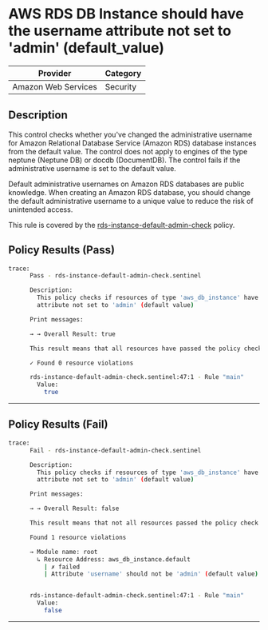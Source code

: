 # AWS RDS DB Instance should have the username attribute not set to 'admin' (default_value)

| Provider            | Category  |
| ------------------- | --------  |
| Amazon Web Services |  Security |

## Description

This control checks whether you've changed the administrative username for Amazon Relational Database Service (Amazon RDS) database instances from the default value. The control does not apply to engines of the type neptune (Neptune DB) or docdb (DocumentDB). The control fails if the administrative username is set to the default value.

Default administrative usernames on Amazon RDS databases are public knowledge. When creating an Amazon RDS database, you should change the default administrative username to a unique value to reduce the risk of unintended access.

This rule is covered by the [rds-instance-default-admin-check](https://github.com/hashicorp/policy-library-FSBP-Policy-Set-for-AWS-Terraform/blob/main/policies/rds/rds-instance-default-admin-check.sentinel) policy.

## Policy Results (Pass)

```bash
trace:
      Pass - rds-instance-default-admin-check.sentinel

      Description:
        This policy checks if resources of type 'aws_db_instance' have the 'username'
        attribute not set to 'admin' (default value)

      Print messages:

      → → Overall Result: true

      This result means that all resources have passed the policy check for the policy rds-instance-default-admin-check.

      ✓ Found 0 resource violations

      rds-instance-default-admin-check.sentinel:47:1 - Rule "main"
        Value:
          true
```

---

## Policy Results (Fail)

```bash
trace:
      Fail - rds-instance-default-admin-check.sentinel

      Description:
        This policy checks if resources of type 'aws_db_instance' have the 'username'
        attribute not set to 'admin' (default value)

      Print messages:

      → → Overall Result: false

      This result means that not all resources passed the policy check and the protected behavior is not allowed for the policy rds-instance-default-admin-check.

      Found 1 resource violations

      → Module name: root
        ↳ Resource Address: aws_db_instance.default
          | ✗ failed
          | Attribute 'username' should not be 'admin' (default value) for AWS RDS DB Instance. Refer to https://docs.aws.amazon.com/securityhub/latest/userguide/rds-controls.html#rds-25 for more details.


      rds-instance-default-admin-check.sentinel:47:1 - Rule "main"
        Value:
          false
```

---
